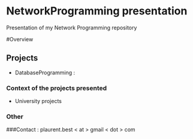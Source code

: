 NetworkProgramming presentation
=========================
Presentation of my Network Programming repository


#Overview

## Projects
 * DatabaseProgramming : 

### Context of the projects presented
 
 * University projects

### Other

###Contact :
plaurent.best < at > gmail < dot > com
